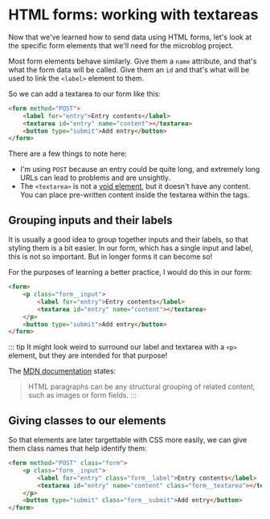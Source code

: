 # HTML forms: working with textareas

Now that we've learned how to send data using HTML forms, let's look at the specific form elements that we'll need for the microblog project.

Most form elements behave similarly. Give them a `name` attribute, and that's what the form data will be called. Give them an `id` and that's what will be used to link the `<label>` element to them.

So we can add a textarea to our form like this:

```html
<form method="POST">
    <label for="entry">Entry contents</label>
    <textarea id="entry" name="content"></textarea>
    <button type="submit">Add entry</button>
</form>
```

There are a few things to note here:

- I'm using `POST` because an entry could be quite long, and extremely long URLs can lead to problems and are unsightly.
- The `<textarea>` is not a [void element](/section03/lectures/01_elements/), but it doesn't have any content. You can place pre-written content inside the textarea within the tags.

## Grouping inputs and their labels

It is usually a good idea to group together inputs and their labels, so that styling them is a bit easier. In our form, which has a single input and label, this is not so important. But in longer forms it can become so!

For the purposes of learning a better practice, I would do this in our form:

```html
<form>
    <p class="form__input">
        <label for="entry">Entry contents</label>
        <textarea id="entry" name="content"></textarea>
    </p>
    <button type="submit">Add entry</button>
</form>
```

::: tip
It might look weird to surround our label and textarea with a `<p>` element, but they are intended for that purpose!

The [MDN documentation](https://developer.mozilla.org/en-US/docs/Web/HTML/Element/p) states:

> HTML paragraphs can be any structural grouping of related content, such as images or form fields.
:::

## Giving classes to our elements

So that elements are later targettable with CSS more easily, we can give them class names that help identify them:

```html
<form method="POST" class="form">
    <p class="form__input">
        <label for="entry" class="form__label">Entry contents</label>
        <textarea id="entry" name="content" class="form__textarea"></textarea>
    </p>
    <button type="submit" class="form__submit">Add entry</button>
</form>
```